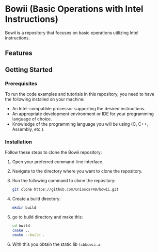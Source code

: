 # Bowii (Basic Operations with Intel Instructions)

Bowii is a repository that focuses on basic operations utilizing Intel instructions.

## Features

## Getting Started


### Prerequisites

To run the code examples and tutorials in this repository, you need to have the following installed on your machine:

- An Intel-compatible processor supporting the desired instructions.
- An appropriate development environment or IDE for your programming language of choice.
- Knowledge of the programming language you will be using (C, C++, Assembly, etc.).

### Installation

Follow these steps to clone the Bowii repository:

1. Open your preferred command-line interface.
2. Navigate to the directory where you want to clone the repository.
3. Run the following command to clone the repository:

   ```bash
   git clone https://github.com/Unioscar40/bowii.git
   ```
4. Create a build directory:
   
   ```bash
   mkdir build
   ```
5. go to build directory and make this:
   
   ```bash
   cd build
   cmake ..
   cmake --build .
   ```
6. With this you obtain the static lib `libbowii.a`
